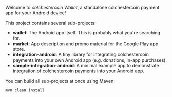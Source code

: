 Welcome to _colchestercoin Wallet_, a standalone colchestercoin payment app for your Android device!

This project contains several sub-projects:

 * __wallet__:
     The Android app itself. This is probably what you're searching for.
 * __market__:
     App description and promo material for the Google Play app store.
 * __integration-android__:
     A tiny library for integrating colchestercoin payments into your own Android app
     (e.g. donations, in-app purchases).
 * __sample-integration-android__:
     A minimal example app to demonstrate integration of colchestercoin payments into
     your Android app.

You can build all sub-projects at once using Maven:

`mvn clean install`
